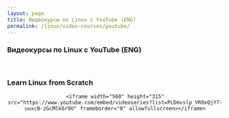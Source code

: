 ```yaml
---
layout: page
title: Видеокурсы по Linux с YouTube (ENG)
permalink: /linux/video-courses/youtube/
---
```


### Видеокурсы по Linux с YouTube (ENG)

<br/>

### Learn Linux from Scratch

<div align="center">

    <iframe width="560" height="315" src="https://www.youtube.com/embed/videoseries?list=PLDmvslp_VR0xQjY7-uuxcB-zGcMlk6r9U" frameborder="0" allowfullscreen></iframe>

</div>

